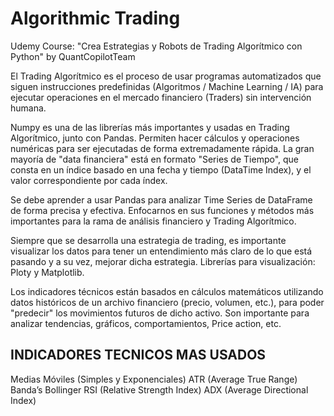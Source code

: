 # Algorithmic Trading

Udemy Course: "Crea Estrategias y Robots de Trading Algorítmico con Python" by QuantCopilotTeam


El Trading Algorítmico es el proceso de usar programas automatizados que siguen instrucciones predefinidas (Algoritmos / Machine Learning / IA) para ejecutar operaciones en el mercado financiero (Traders) sin intervención humana.

Numpy es una de las librerías más importantes y usadas en Trading Algorítmico, junto con Pandas.
Permiten hacer cálculos y operaciones numéricas para ser ejecutadas de forma extremadamente rápida.
La gran mayoría de "data financiera" está en formato "Series de Tiempo", que consta en un índice basado en una fecha y tiempo (DataTime Index), y el valor correspondiente por cada índex.


Se debe aprender a usar Pandas para analizar Time Series de DataFrame de forma precisa y efectiva.
Enfocarnos en sus funciones y métodos más importantes para la rama de análisis financiero y Trading Algorítmico.


Siempre que se desarrolla una estrategia de trading, es importante visualizar los datos para tener un entendimiento más claro de lo que está pasando y a su vez, mejorar dicha estrategia. Librerías para visualización: Ploty y Matplotlib.

Los indicadores técnicos están basados en cálculos matemáticos utilizando datos históricos de un archivo financiero (precio, volumen, etc.), para poder "predecir" los movimientos futuros de dicho activo. Son importante para analizar tendencias, gráficos, comportamientos, Price action, etc.

## INDICADORES TECNICOS MAS USADOS
Medias Móviles (Simples y Exponenciales)
ATR (Average True Range)
Banda’s Bollinger
RSI (Relative Strength Index)
ADX (Average Directional Index)

